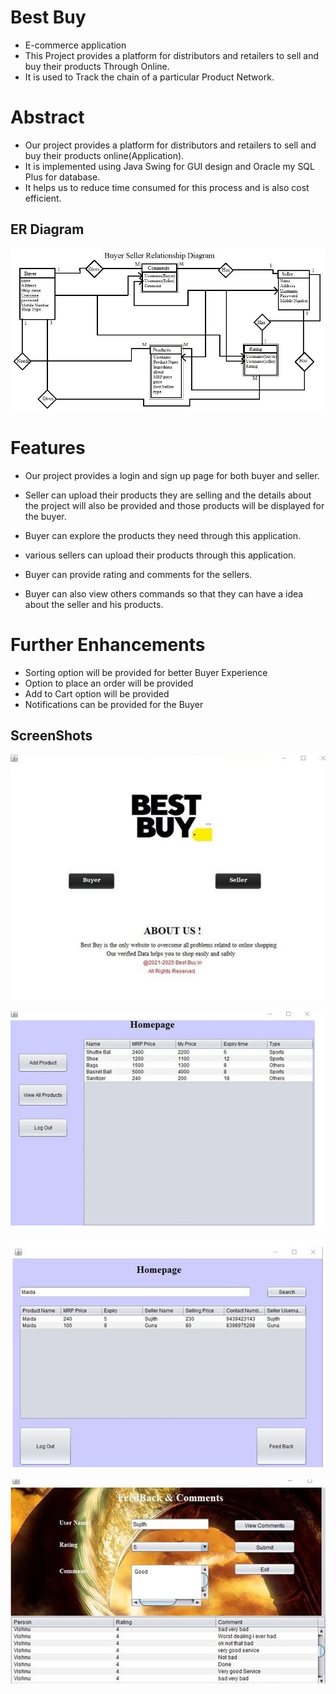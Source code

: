 # Best Buy

* E-commerce application
* This Project provides a platform for distributors and retailers to sell and buy their products Through Online.
* It is used to Track the chain of a particular Product Network.

# Abstract

-   Our project provides a platform for distributors and retailers to sell and buy their products online(Application).
-	It is implemented using Java Swing for GUI design and Oracle my SQL Plus for database.
-	It helps us to reduce time consumed for this process and is also cost efficient.

## ER Diagram

![ER Diagram](https://github.com/Guna-07/BestBuy/blob/master/ER-Diagram.jpg)


# Features

*	Our project provides a login and sign up page for both buyer and seller.
*	Seller can upload their products they are selling and the details about the project will also be provided and those products will be displayed for the buyer.
*	Buyer can explore the products they need through this application.
 
*	various sellers can upload their products through this application.
*	Buyer can provide rating and comments for the sellers.
*	Buyer can also view others commands so that they can have a idea about the seller and his products.


# Further Enhancements

*	Sorting option will be provided for better Buyer Experience
*	Option to place an order will be provided
*	Add to Cart option will be provided
*	Notifications can be provided for the Buyer

## ScreenShots

![ScreenShots](https://github.com/Guna-07/BestBuy/blob/master/Screenshots/ss1.png)

![ScreenShots](https://github.com/Guna-07/BestBuy/blob/master/Screenshots/ss2.png)

![ScreenShots](https://github.com/Guna-07/BestBuy/blob/master/Screenshots/ss3.png)

![ScreenShots](https://github.com/Guna-07/BestBuy/blob/master/Screenshots/ss4.png)
